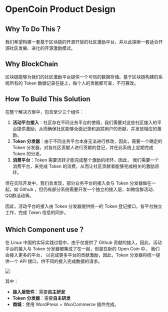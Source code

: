 # OpenCoin Product Design

## Why To Do This？

我们希望构建一套基于区块链的开源开放的社区激励平台，并以此探索一套适合开源社区发展、进化的开源激励模式。

## Why BlockChain

区块链能够为我们的社区激励平台提供一个可信的数据存储。基于区块链构建的系统所有的 Token 数据记录在链上，每个人的贡献都可查，不可篡改。

## How To Build This Solution

在整个解决方案中，包含至少三个组件：

1. **活动平台接入**：社区存在不同业务平台的使用，我们需要对这些社区接入的平台提供激励，从而确保社区能够全面记录和追踪用户的贡献，并发放相应的激励。
2. **Token 分发器**：由于不同业务平台本身无法进行修改，因此，需要一个确定的 Token 分发器，对各社区贡献人进行贡献的登记，并在此系统上定期完成 Token 的分发。
3. **消费平台**：Token 需要流转才能完成整个激励的闭环，因此， 我们需要一个消费平台，来完成 Token 的消费，从而让社区贡献者能够完成相关的激励闭环。

但在实际开发中，我们会发现，部分业务平台的接入会与 Token 分发器做在一起，如 Github ，但仍有部分系统需要开发一个独立的接入层，如微信群活动、QQ群活动等。

因此，活动平台的接入由 Token 分发器提供统一的 Token 登记接口，各平台独立工作，完成 Token 信息的同步。

## Which Component use？


在 Linux 中国的实际实践过程中，由于仅提供了 Github 贡献的接入，因此，活动平台的接入与 Token 分发器被集成了在一起，但是在新的 Open Coin 中， 我们会接入更多的平台， 以完成更多平台的贡献激励，因此，Token 分发器将统一提供一个 API 接口，供不同的接入完成数据的请求。

![](https://postimg.aliavv.com/mbp/eeb67.png)



其中：

- **接入层软件**：需要**自主研发**
- **Token 分发器**：需要**自主研发**
- **商城**：使用 WordPress + WooCommerce 插件完成。



